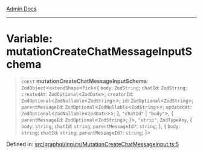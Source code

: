 [Admin Docs](/)

***

# Variable: mutationCreateChatMessageInputSchema

> `const` **mutationCreateChatMessageInputSchema**: `ZodObject`\<`extendShape`\<`Pick`\<\{ `body`: `ZodString`; `chatId`: `ZodString`; `createdAt`: `ZodOptional`\<`ZodDate`\>; `creatorId`: `ZodOptional`\<`ZodNullable`\<`ZodString`\>\>; `id`: `ZodOptional`\<`ZodString`\>; `parentMessageId`: `ZodOptional`\<`ZodNullable`\<`ZodString`\>\>; `updatedAt`: `ZodOptional`\<`ZodNullable`\<`ZodDate`\>\>; \}, `"chatId"` \| `"body"`\>, \{ `parentMessageId`: `ZodOptional`\<`ZodString`\>; \}\>, `"strip"`, `ZodTypeAny`, \{ `body`: `string`; `chatId`: `string`; `parentMessageId?`: `string`; \}, \{ `body`: `string`; `chatId`: `string`; `parentMessageId?`: `string`; \}\>

Defined in: [src/graphql/inputs/MutationCreateChatMessageInput.ts:5](https://github.com/Sourya07/talawa-api/blob/ead7a48e0174153214ee7311f8b242ee1c1a12ca/src/graphql/inputs/MutationCreateChatMessageInput.ts#L5)
